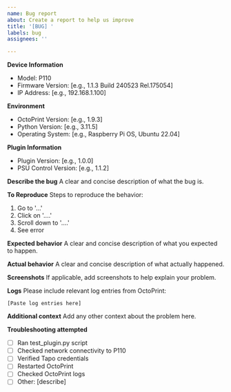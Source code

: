 ```yaml
---
name: Bug report
about: Create a report to help us improve
title: '[BUG] '
labels: bug
assignees: ''

---
```


**Device Information**
- Model: P110
- Firmware Version: [e.g., 1.1.3 Build 240523 Rel.175054]
- IP Address: [e.g., 192.168.1.100]

**Environment**
- OctoPrint Version: [e.g., 1.9.3]
- Python Version: [e.g., 3.11.5]
- Operating System: [e.g., Raspberry Pi OS, Ubuntu 22.04]

**Plugin Information**
- Plugin Version: [e.g., 1.0.0]
- PSU Control Version: [e.g., 1.1.2]

**Describe the bug**
A clear and concise description of what the bug is.

**To Reproduce**
Steps to reproduce the behavior:
1. Go to '...'
2. Click on '....'
3. Scroll down to '....'
4. See error

**Expected behavior**
A clear and concise description of what you expected to happen.

**Actual behavior**
A clear and concise description of what actually happened.

**Screenshots**
If applicable, add screenshots to help explain your problem.

**Logs**
Please include relevant log entries from OctoPrint:
```
[Paste log entries here]
```

**Additional context**
Add any other context about the problem here.

**Troubleshooting attempted**
- [ ] Ran test_plugin.py script
- [ ] Checked network connectivity to P110
- [ ] Verified Tapo credentials
- [ ] Restarted OctoPrint
- [ ] Checked OctoPrint logs
- [ ] Other: [describe]
